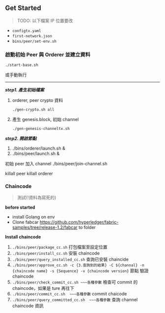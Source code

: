 ## Get Started

> TODO: 以下檔案 IP 位置要改 

- `configtx.yaml`
- `first-network.json`
- `bins/peer/set-env.sh`

### 啟動初始 Peer 與 Orderer 並建立資料

`./start-base.sh`

或手動執行
***
***step1. 產生初始檔案***

1. orderer, peer crypto 資料

    ```./gen-crypto.sh all```
2.  產生 genesis.block, 初始 channel

    ```./gen-genesis-channeltx.sh```

***step2. 開啟節點***
1. ./bins/orderer/launch.sh &
2. ./bins/peer/launch.sh &

初始 peer 加入 channel
./bins/peer/join-channel.sh

killall peer
killall orderer

### Chaincode
> 測試(!資料為寫死的) 

**before started**
- install Golang on env
- Clone fabcar https://github.com/hyperledger/fabric-samples/tree/release-1.2/fabcar to folder

**Install chaincode**
1. `./bins/peer/package_cc.sh` 打包檔案至設定位置
2. `./bins/peer/install_cc.sh` 安裝 chaincode 
3. `./bins/peer/query_installed_cc.sh` 查詢已安裝 chaincide
4. `./bins/peer/approve_cc.sh -c {3.查詢到的結果} -C ${channal} -n {chaincode name} -s {Sequence} -v {chaincode version}` 節點 驗證  chaincode
5. `./bins/peer/check_commit_cc.sh ~~~各種參數` 檢查可 commit 的 chaincode，如果是 ture 再往下
6. `./bins/peer/commit_cc.sh  ~~~各種參數` commit chaicode
7. `./bins/peer/query_committed_cc.sh  ~~~各種參數` 查詢 channel chaincode 資訊 